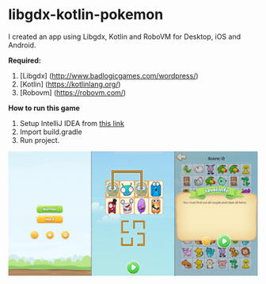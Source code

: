 # libgdx-kotlin-pokemon

I created an app using Libgdx, Kotlin and RoboVM for Desktop, iOS and Android.

**Required:**

1. [Libgdx] (http://www.badlogicgames.com/wordpress/)
2. [Kotlin] (https://kotlinlang.org/)
3. [Robovm] (https://robovm.com/)
 
**How to run this game**

1. Setup IntelliJ IDEA from [this link](https://www.jetbrains.com/idea/download/)
2. Import build.gradle
3. Run project.
 




![alt text](https://github.com/truonguit2010/libgdx-kotlin-pokemon/blob/master/screen_shots.png "Logo Title Text 1")

